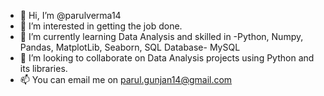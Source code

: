 - 👋 Hi, I’m @parulverma14
- 👀 I’m interested in getting the job done.
- 🌱 I’m currently learning Data Analysis and skilled in -Python, Numpy, Pandas, MatplotLib, Seaborn, SQL Database- MySQL
- 💞️ I’m looking to collaborate on Data Analysis projects using Python and its libraries.
- 📫 You can email me on parul.gunjan14@gmail.com

<!---
parulverma14/parulverma14 is a ✨ special ✨ repository because its `README.md` (this file) appears on your GitHub profile.
You can click the Preview link to take a look at your changes.
--->
